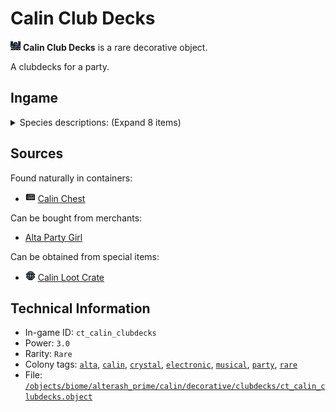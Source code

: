 # Calin Club Decks

<img src="https://raw.githubusercontent.com/Ceterai/Enternia/main/objects/biome/alterash_prime/calin/decorative/clubdecks/icon.png" alt="Calin Club Decks icon" loading="lazy" height="16px" width="auto" /> **Calin Club Decks** is a rare decorative object.

A clubdecks for a party.

## Ingame

<details markdown="1"><summary>Species descriptions: (Expand 8 items)</summary>

- Alta: Not surprizing to see a club deck made in the calin style, keeping a crystal decor theme.
- Apex: Not my music style, but it's not bad.
- Avian: Who ever wants to listen to these horrible sounds?
- Floran: Floran hipss move on their own!
- Glitch: Detachedly. I don't like this kind of music.
- Human: This music is really encouraging!
- Hylotl: I can listen to that all day!
- Novakid: I'm gonna dance all night long!

</details>

## Sources

Found naturally in containers:

- <img src="https://raw.githubusercontent.com/Ceterai/Enternia/main/objects/biome/alterash_prime/calin/decorative/chest/icon.png" alt="Calin Chest icon" loading="lazy" height="16px" width="auto" /> [Calin Chest](https://ceterai.github.io/MyEnternia/Wiki/CalinChest)

Can be bought from merchants:

- [Alta Party Girl](https://ceterai.github.io/MyEnternia/Wiki/AltaPartyGirl)

Can be obtained from special items:

- <img src="https://raw.githubusercontent.com/Ceterai/Enternia/main/items/active/alta/loot/biome/ct_calin_loot.png" alt="Calin Loot Crate icon" loading="lazy" height="16px" width="auto" /> [Calin Loot Crate](https://ceterai.github.io/MyEnternia/Wiki/CalinLootCrate)

## Technical Information

- In-game ID: `ct_calin_clubdecks`
- Power: `3.0`
- Rarity: `Rare`
- Colony tags: [`alta`](https://ceterai.github.io/MyEnternia/Wiki/Tags/Alta), [`calin`](https://ceterai.github.io/MyEnternia/Wiki/Tags/Calin), [`crystal`](https://ceterai.github.io/MyEnternia/Wiki/Tags/Crystal), [`electronic`](https://ceterai.github.io/MyEnternia/Wiki/Tags/Electronic), [`musical`](https://ceterai.github.io/MyEnternia/Wiki/Tags/Musical), [`party`](https://ceterai.github.io/MyEnternia/Wiki/Tags/Party), [`rare`](https://ceterai.github.io/MyEnternia/Wiki/Tags/Rare)
- File: [`/objects/biome/alterash_prime/calin/decorative/clubdecks/ct_calin_clubdecks.object`](https://github.com/Ceterai/Enternia/blob/main/objects/biome/alterash_prime/calin/decorative/clubdecks/ct_calin_clubdecks.object)
